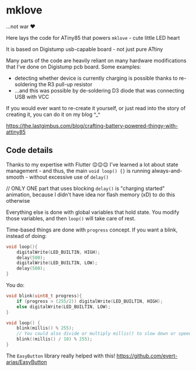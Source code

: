 # mklove
...not war :heart:

Here lays the code for ATiny85 that powers `mklove` - cute little LED heart

It is based on Digistump usb-capable board - not just pure ATtiny

Many parts of the code are heavily reliant on many hardware modifications that I've done on Digistump pcb board. Some examples:
- detecting whether device is currently charging is possible thanks to re-soldering the R3 pull-up resistor
- ...and this was possible by de-soldering D3 diode that was connecting USB with VCC

If you would ever want to re-create it yourself, or just read into the story of creating it, you can do it on my blog ^_^

https://the.lastgimbus.com/blog/crafting-battery-powered-thingy-with-attiny85

## Code details

Thanks to my expertise with Flutter :relieved::relieved::relieved: I've learned a lot about state management - and thus, the main `void loop() {}` is running always-and-smooth - without excessive use of `delay()`

// ONLY ONE part that uses blocking `delay()` is "charging started" animation, because I didn't have idea nor flash memory (xD) to do this otherwise

Everything else is done with global variables that hold state. You modify those variables, and then `loop()` will take care of rest.

Time-based things are done with `progress` concept. If you want a blink, instead of doing:
```cpp
void loop(){
    digitalWrite(LED_BUILTIN, HIGH);
    delay(500);
    digitalWrite(LED_BUILTIN, LOW);
    delay(500);
}
```

You do:
```cpp
void blink(uint8_t progress){
    if (progress > (255/2)) digitalWrite(LED_BUILTIN, HIGH);
    else digitalWrite(LED_BUILTIN, LOW);
}

void loop() {
    blink(millis() % 255);
    // You could also divide or multiply millis() to slow down or speed up the animation:
    blink((millis() / 10) % 255);
}
```

The `EasyButton` library really helped with this! https://github.com/evert-arias/EasyButton
